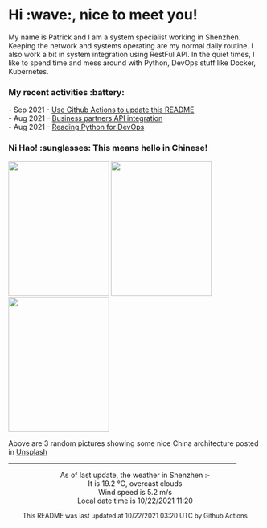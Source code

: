 <h1> Hi :wave:, nice to meet you! </h1>

<!-- <img align='right' src="https://media.giphy.com/media/3o6ZsWiPs8bx32YWyY/giphy.gif" width="300" /> -->

<p alight="left">My name is Patrick and I am a system specialist working in Shenzhen. Keeping the network and systems operating are my normal daily routine. I also work a bit in system integration using RestFul API. In the quiet times, I like to spend time and mess around with Python, DevOps stuff like Docker, Kubernetes.</p>
<h3>My recent activities :battery:</h3>
<!-- Activities start -->
- Sep 2021 - <a href='https://docs.github.com/en/actions' target='_blank'>Use Github Actions to update this README</a><br>
- Aug 2021 - <a href='#' target='_blank'>Business partners API integration</a><br>
- Aug 2021 - <a href='https://book.douban.com/subject/34787347/' target='_blank'>Reading Python for DevOps</a><br><!-- Activities end -->

<h3>Ni Hao! :sunglasses: This means hello in Chinese!</h3>
<!-- Picture start -->
<p><img width="200" height="267" src="https://images.unsplash.com/photo-1546488854-29722671e979?crop=entropy&cs=tinysrgb&fit=max&fm=jpg&ixid=MnwyNjYzMzV8MHwxfHJhbmRvbXx8fHx8fHx8fDE2MzQ4NzI4NTg&ixlib=rb-1.2.1&q=80&w=200" /> <img width="200" height="267" src="https://images.unsplash.com/photo-1624489051298-f9987dfdb5e7?crop=entropy&cs=tinysrgb&fit=max&fm=jpg&ixid=MnwyNjYzMzV8MHwxfHJhbmRvbXx8fHx8fHx8fDE2MzQ4NzI4NTg&ixlib=rb-1.2.1&q=80&w=200" /> <img width="200" height="267" src="https://images.unsplash.com/photo-1508991676362-56dfd8bb9a1d?crop=entropy&cs=tinysrgb&fit=max&fm=jpg&ixid=MnwyNjYzMzV8MHwxfHJhbmRvbXx8fHx8fHx8fDE2MzQ4NzI4NTg&ixlib=rb-1.2.1&q=80&w=200" /> </p><!-- Picture end -->
<p>Above are 3 random pictures showing some nice China architecture posted in <a href='https://unsplash.com/' target='_blank'>Unsplash</a></p>

<hr size='8' width='90%'>

<!-- Weather start -->
<p align="center">As of last update, the weather in Shenzhen :- <br>
It is 19.2 &#8451;, overcast clouds<br>
Wind speed is 5.2 m/s<br>
Local date time is 10/22/2021 11:20<br></p><!-- Weather end -->
<!-- Updatetime start -->
<p align="center" style="font-size:90%">This README was last updated at 10/22/2021 03:20 UTC by Github Actions</p><!-- Updatetime end -->
